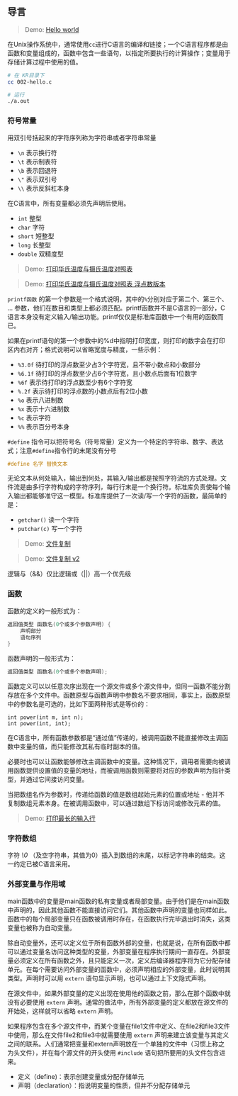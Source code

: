 
## 导言

> Demo: [Hello world](./002-hello.c)

在Unix操作系统中，通常使用`cc`进行C语言的编译和链接；一个C语言程序都是由函数和变量组成的，函数中包含一些语句，以指定所要执行的计算操作；变量用于存储计算过程中使用的值。

```bash
# 在 KR目录下
cc 002-hello.c

# 运行
./a.out
```

### 符号常量

用双引号括起来的字符序列称为字符串或者字符串常量

* `\n` 表示换行符
* `\t` 表示制表符
* `\b` 表示回退符
* `\"` 表示双引号
* `\\` 表示反斜杠本身

在C语言中，所有变量都必须先声明后使用。

* `int` 整型
* `char` 字符
* `short` 短整型
* `long` 长整型
* `double` 双精度型

>Demo: [打印华氏温度与摄氏温度对照表](./004-fahr-celsius.c)

>Demo: [打印华氏温度与摄氏温度对照表 浮点数版本](./006-fahr-celsius.c)

`printf函数` 的第一个参数是一个格式说明，其中的`%`分别对应于第二个、第三个、 ... 参数，他们在数目和类型上都必须匹配。printf函数并不是C语言的一部分，C语言本身没有定义输入/输出功能。printf仅仅是标准库函数中一个有用的函数而已。

如果在printf语句的第一个参数中的%d中指明打印宽度，则打印的数字会在打印区内右对齐；格式说明可以省略宽度与精度，一些示例：

* `%3.0f` 待打印的浮点数至少占3个字符宽，且不带小数点和小数部分
* `%6.1f` 待打印的浮点数至少占6个字符宽，且小数点后面有1位数字
* `%6f` 表示待打印的浮点数至少有6个字符宽
* `%.2f` 表示待打印的浮点数的小数点后有2位小数
* `%o` 表示八进制数
* `%x` 表示十六进制数
* `%c` 表示字符
* `%%` 表示百分号本身

`#define` 指令可以把符号名（符号常量）定义为一个特定的字符串、数字、表达式；注意`#define`指令行的末尾没有分号

```c
#define 名字 替换文本
```

无论文本从何处输入，输出到何处，其输入/输出都是按照字符流的方式处理。文件流是由多行字符构成的字符序列，每行行末是一个换行符。标准库负责使每个输入输出都能够准守这一模型。标准库提供了一次读/写一个字符的函数，最简单的是：

* `getchar()` 读一个字符
* `putchar(c)` 写一个字符

> Demo: [文件复制](./010-copyFile.c)

> Demo: [文件复制 v2](./011-copyFile.c)

逻辑与（&&）仅比逻辑或（||）高一个优先级

### 函数

函数的定义的一般形式为：

```c
返回值类型 函数名(0个或多个参数声明) {
    声明部分
    语句序列
}
```
函数声明的一般形式为：

```c
返回值类型 函数名(0个或多个参数声明);
```
函数定义可以以任意次序出现在一个源文件或多个源文件中，但同一函数不能分割存放在多个文件中。函数原型与函数声明中参数名不要求相同，事实上，函数原型中的参数名是可选的，比如下面两种形式是等价的：

```
int power(int m, int n);
int power(int, int);
```

在C语言中，所有函数参数都是“通过值”传递的，被调用函数不能直接修改主调函数中变量的值，而只能修改其私有临时副本的值。

必要时也可以让函数能够修改主调函数中的变量。这种情况下，调用者需要向被调用函数提供设置值的变量的地址，而被调用函数则需要将对应的参数声明为指针类型，并通过它间接访问变量。

当把数组名作为参数时，传递给函数的值是数组起始元素的位置或地址 - 他并不复制数组元素本身。在被调用函数中，可以通过数组下标访问或修改元素的值。

> Demo: [打印最长的输入行](./021-printLongestLine.c)

### 字符数组

字符 *\0* （及空字符串，其值为0）插入到数组的末尾，以标记字符串的结束。这一约定已被C语言采用。

### 外部变量与作用域

main函数中的变量是main函数的私有变量或者局部变量。由于他们是在main函数中声明的，因此其他函数不能直接访问它们。其他函数中声明的变量也同样如此。函数中的每个局部变量只在函数被调用时存在，在函数执行完毕退出时消失，这类变量也被称为自动变量。

除自动变量外，还可以定义位于所有函数外部的变量，也就是说，在所有函数中都可以通过变量名访问这种类型的变量，外部变量在程序执行期间一直存在。外部变量必须定义在所有函数之外，且只能定义一次，定义后编译器程序将为它分配存储单元。在每个需要访问外部变量的函数中，必须声明相应的外部变量，此时说明其类型。声明时可以用 `extern` 语句显示声明，也可以通过上下文隐式声明。

在源文件中，如果外部变量的定义出现在使用他的函数之前，那么在那个函数中就没有必要使用 `extern` 声明。通常的做法中，所有外部变量的定义都放在源文件的开始处，这样就可以省略 `extern` 声明。

如果程序包含在多个源文件中，而某个变量在file1文件中定义、在file2和file3文件中使用，那么在文件file2和file3中就需要使用 `extern` 声明来建立该变量与其定义之间的联系。人们通常把变量和extern声明放在一个单独的文件中（习惯上称之为头文件），并在每个源文件的开头使用 `#include` 语句把所要用的头文件包含进来。

* 定义（define)：表示创建变量或分配存储单元
* 声明（declaration）：指说明变量的性质，但并不分配存储单元

